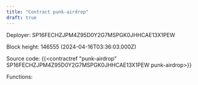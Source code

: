 ```yaml
---
title: "Contract punk-airdrop"
draft: true
---
```

Deployer: SP16FECHZJPM4Z95D0Y2G7MSPGK0JHHCAE13X1PEW


 



Block height: 146555 (2024-04-16T03:36:03.000Z)

Source code: {{<contractref "punk-airdrop" SP16FECHZJPM4Z95D0Y2G7MSPGK0JHHCAE13X1PEW punk-airdrop>}}

Functions:


